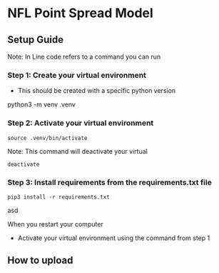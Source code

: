 # NFL Point Spread Model

## Setup Guide

Note: In Line code refers to a command you can run

### Step 1: Create your virtual environment

- This should be created with a specific python version

python3 -m venv .venv

### Step 2: Activate your virtual environment

`source .venv/bin/activate`

Note: This command will deactivate your virtual 

`deactivate`

### Step 3: Install requirements from the requirements.txt file

`pip3 install -r requirements.txt`

asd

When you restart your computer
- Activate your virtual environment using the command from step 1 

## How to upload
